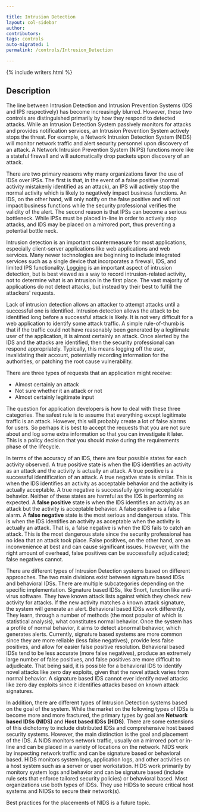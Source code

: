 ```yaml
---

title: Intrusion Detection
layout: col-sidebar
author:
contributors:
tags: controls
auto-migrated: 1
permalink: /controls/Intrusion_Detection

---
```


{% include writers.html %}

## Description

The line between Intrusion Detection and Intrusion Prevention Systems
(IDS and IPS respectively) has become increasingly blurred. However,
these two controls are distinguished primarily by how they respond to
detected attacks. While an Intrusion Detection System passively monitors
for attacks and provides notification services, an Intrusion Prevention
System actively stops the threat. For example, a Network Intrusion
Detection System (NIDS) will monitor network traffic and alert security
personnel upon discovery of an attack. A Network Intrusion Prevention
System (NIPS) functions more like a stateful firewall and will
automatically drop packets upon discovery of an attack.

There are two primary reasons why many organizations favor the use of
IDSs over IPSs. The first is that, in the event of a false positive
(normal activity mistakenly identified as an attack), an IPS will
actively stop the normal activity which is likely to negatively impact
business functions. An IDS, on the other hand, will only notify on the
false positive and will not impact business functions while the security
professional verifies the validity of the alert. The second reason is
that IPSs can become a serious bottleneck. While IPSs must be placed
in-line in order to actively stop attacks, and IDS may be placed on a
mirrored port, thus preventing a potential bottle neck.

Intrusion detection is an important countermeasure for most
applications, especially client-server applications like web
applications and web services. Many newer technologies are beginning to
include integrated services such as a single device that incorporates a
firewall, IDS, and limited IPS functionality.
[Logging](Logging "wikilink") is an important aspect of intrusion
detection, but is best viewed as a way to record intrusion-related
activity, not to determine what is an intrusion in the first place. The
vast majority of applications do not detect attacks, but instead try
their best to fulfill the attackers' requests.

Lack of intrusion detection allows an attacker to attempt attacks until
a successful one is identified. Intrusion detection allows the attack to
be identified long before a successful attack is likely. It is not very
difficult for a web application to identify some attack traffic. A
simple rule-of-thumb is that if the traffic could not have reasonably
been generated by a legitimate user of the application, it is almost
certainly an attack. Once alerted by the IDS and the attacks are
identified, then the security professional can respond appropriately.
Typically, this means logging off the user, invalidating their account,
potentially recording information for the authorities, or patching the
root cause vulnerability.

There are three types of requests that an application might receive:

  - Almost certainly an attack
  - Not sure whether it an attack or not
  - Almost certainly legitimate input

The question for application developers is how to deal with these three
categories. The safest rule is to assume that everything except
legitimate traffic is an attack. However, this will probably create a
lot of false alarms for users. So perhaps it is best to accept the
requests that you are not sure about and log some extra information so
that you can investigate it later. This is a policy decision that you
should make during the requirements phase of the lifecycle.

In terms of the accuracy of an IDS, there are four possible states for
each activity observed. A true positive state is when the IDS identifies
an activity as an attack and the activity is actually an attack. A true
positive is a successful identification of an attack. A true negative
state is similar. This is when the IDS identifies an activity as
acceptable behavior and the activity is actually acceptable. A true
negative is successfully ignoring acceptable behavior. Neither of these
states are harmful as the IDS is performing as expected. A **false
positive** state is when the IDS identifies an activity as an attack but
the activity is acceptable behavior. A false positive is a false alarm.
A **false negative** state is the most serious and dangerous state. This
is when the IDS identifies an activity as acceptable when the activity
is actually an attack. That is, a false negative is when the IDS fails
to catch an attack. This is the most dangerous state since the security
professional has no idea that an attack took place. False positives, on
the other hand, are an inconvenience at best and can cause significant
issues. However, with the right amount of overhead, false positives can
be successfully adjudicated; false negatives cannot.

There are different types of Intrusion Detection systems based on
different approaches. The two main divisions exist between signature
based IDSs and behavioral IDSs. There are multiple subcategories
depending on the specific implementation. Signature based IDSs, like
Snort, function like anti-virus software. They have known attack lists
against which they check new activity for attacks. If the new activity
matches a known attack signature, the system will generate an alert.
Behavioral based IDSs work differently. They learn, through a number of
methods (the most popular of which is statistical analysis), what
constitutes normal behavior. Once the system has a profile of normal
behavior, it aims to detect abnormal behavior, which generates alerts.
Currently, signature based systems are more common since they are more
reliable (less false negatives), provide less false positives, and allow
for easier false positive resolution. Behavioral based IDSs tend to be
less accurate (more false negatives), produce an extremely large number
of false positives, and false positives are more difficult to
adjudicate. That being said, it is possible for a behavioral IDS to
identify novel attacks like zero day exploits, given that the novel
attack varies from normal behavior. A signature based IDS cannot ever
identify novel attacks like zero day exploits since it identifies
attacks based on known attack signatures.

In addition, there are different types of Intrusion Detection systems
based on the goal of the system. While the market on the following types
of IDSs is become more and more fractured, the primary types by goal are
**Network based IDSs (NIDS)** and **Host based IDSs (HIDS)**. There are
some extensions of this dichotomy to include distributed IDSs and
comprehensive host based security systems. However, the main distinction
is the goal and placement of the IDS. A NIDS monitors network traffic,
usually on a mirrored port or in-line and can be placed in a variety of
locations on the network. NIDS work by inspecting network traffic and
can be signature based or behavioral based. HIDS monitors system logs,
application logs, and other activities on a host system such as a server
or user workstation. HIDS work primarily by monitory system logs and
behavior and can be signature based (include rule sets that enforce
tailored security policies) or behavioral based. Most organizations use
both types of IDSs. They use HIDSs to secure critical host systems and
NIDSs to secure their network(s).

Best practices for the placements of NIDS is a future topic.

